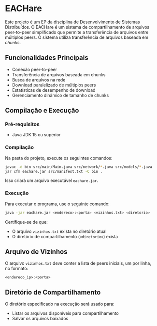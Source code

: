 
# EACHare 

Este projeto é um EP da disciplina de Desenvolvimento de Sistemas Distribuídos. O EACHare é um sistema de compartilhamento de arquivos peer-to-peer simplificado que permite a transferência de arquivos entre múltiplos peers. O sistema utiliza transferência de arquivos baseada em *chunks*.

## Funcionalidades Principais

- Conexão peer-to-peer  
- Transferência de arquivos baseada em chunks  
- Busca de arquivos na rede  
- Download paralelizado de múltiplos peers  
- Estatísticas de desempenho de download  
- Gerenciamento dinâmico de tamanho de chunks  

## Compilação e Execução

### Pré-requisitos

- Java JDK 15 ou superior

### Compilação

Na pasta do projeto, execute os seguintes comandos:

```bash
javac -d bin src/main/Main.java src/network/*.java src/models/*.java
jar cfm eachare.jar src/manifest.txt -C bin .
```

Isso criará um arquivo executável `eachare.jar`.

### Execução

Para executar o programa, use o seguinte comando:

```bash
java -jar eachare.jar <endereco>:<porta> <vizinhos.txt> <diretorio>
```

Certifique-se de que:

* O arquivo `vizinhos.txt` exista no diretório atual
* O diretório de compartilhamento (`<diretorio>`) exista


## Arquivo de Vizinhos

O arquivo `vizinhos.txt` deve conter a lista de peers iniciais, um por linha, no formato:

```
<endereco_ip>:<porta>
```

## Diretório de Compartilhamento

O diretório especificado na execução será usado para:

* Listar os arquivos disponíveis para compartilhamento
* Salvar os arquivos baixados
